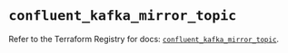 # `confluent_kafka_mirror_topic`

Refer to the Terraform Registry for docs: [`confluent_kafka_mirror_topic`](https://registry.terraform.io/providers/confluentinc/confluent/2.11.0/docs/resources/kafka_mirror_topic).
